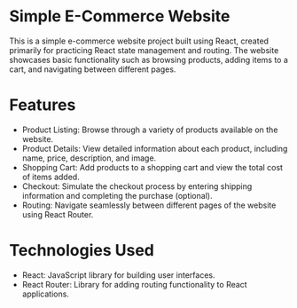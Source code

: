 # Simple E-Commerce Website

This is a simple e-commerce website project built using React, created primarily for practicing React state management and routing. The website showcases basic functionality such as browsing products, adding items to a cart, and navigating between different pages.

# Features

- Product Listing: Browse through a variety of products available on the website.
- Product Details: View detailed information about each product, including name, price, description, and image.
- Shopping Cart: Add products to a shopping cart and view the total cost of items added.
- Checkout: Simulate the checkout process by entering shipping information and completing the purchase (optional).
- Routing: Navigate seamlessly between different pages of the website using React Router.

# Technologies Used

- React: JavaScript library for building user interfaces.
- React Router: Library for adding routing functionality to React applications.
